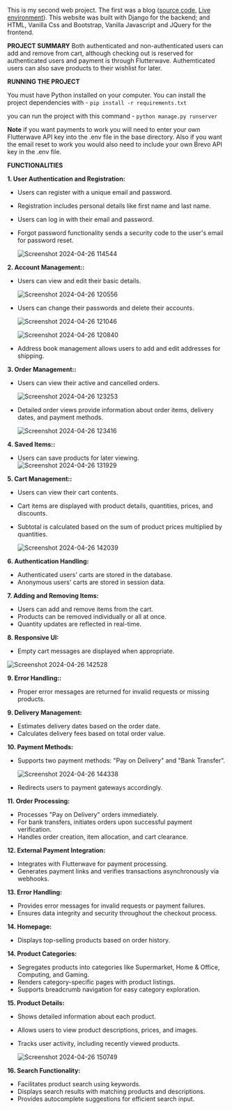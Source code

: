 This is my second web project. The first was a blog ([source code](https://github.com/chistev/Django-Blog), [Live environment](https://chistev.pythonanywhere.com/)).
This website was built with Django for the backend; and HTML, Vanilla Css and Bootstrap, Vanilla Javascript and JQuery for the frontend.

**PROJECT SUMMARY**
Both authenticated and non-authenticated users can add and remove from cart, although checking out is reserved for authenticated users and payment is through Flutterwave. Authemticated users can also save products to their wishlist for later.

**RUNNING THE PROJECT**

You must have Python installed on your computer. You can install the project dependencies with -
`pip install -r requirements.txt`

you can run the project with this command -
`python manage.py runserver`

**Note** if you want payments to work you will need to enter your own Flutterwave API key into the .env file in the base directory. Also if you want the email reset to work you would also need to include your own Brevo API key in the .env file.

**FUNCTIONALITIES**

**1. User Authentication and Registration:**
* Users can register with a unique email and password.
* Registration includes personal details like first name and last name.
* Users can log in with their email and password.
* Forgot password functionality sends a security code to the user's email for password reset.

  ![Screenshot 2024-04-26 114544](https://github.com/chistev/Django-Ecommerce/assets/115540580/51810d34-b9c5-4cc0-87b7-721343d9f5f6)

**2. Account Management::**
* Users can view and edit their basic details.

  ![Screenshot 2024-04-26 120556](https://github.com/chistev/Django-Ecommerce/assets/115540580/5552e355-28f1-40a8-b807-8470668bafa7)

* Users can change their passwords and delete their accounts.

  ![Screenshot 2024-04-26 121046](https://github.com/chistev/Django-Ecommerce/assets/115540580/922476b4-39c0-4d39-99b5-f03c8489ea01)

  ![Screenshot 2024-04-26 120840](https://github.com/chistev/Django-Ecommerce/assets/115540580/f831efc0-d355-448c-a3db-b4b1b96395ea)
  
* Address book management allows users to add and edit addresses for shipping.

**3. Order Management::**
* Users can view their active and cancelled orders.
  
  ![Screenshot 2024-04-26 123253](https://github.com/chistev/Django-Ecommerce/assets/115540580/fc5dfb05-1b8e-4ee9-89cb-529bffc59834)

* Detailed order views provide information about order items, delivery dates, and payment methods.
  
  ![Screenshot 2024-04-26 123416](https://github.com/chistev/Django-Ecommerce/assets/115540580/ce648ca4-4340-4737-9556-fe630cc172c6)

**4. Saved Items::**
* Users can save products for later viewing.
  ![Screenshot 2024-04-26 131929](https://github.com/chistev/Django-Ecommerce/assets/115540580/6915fd09-e1d7-452a-b482-feba8f0f6c69)

**5. Cart Management::**
* Users can view their cart contents.
* Cart items are displayed with product details, quantities, prices, and discounts.
* Subtotal is calculated based on the sum of product prices multiplied by quantities.

  ![Screenshot 2024-04-26 142039](https://github.com/chistev/Django-Ecommerce/assets/115540580/e547a864-582e-45d7-a756-7f9534f76719)

**6. Authentication Handling:**
* Authenticated users' carts are stored in the database.
* Anonymous users' carts are stored in session data.

**7. Adding and Removing Items:**
* Users can add and remove items from the cart.
* Products can be removed individually or all at once.
* Quantity updates are reflected in real-time.

**8. Responsive UI:**
* Empty cart messages are displayed when appropriate.
  
![Screenshot 2024-04-26 142528](https://github.com/chistev/Django-Ecommerce/assets/115540580/629e1176-cfaf-42b1-8324-2328217afdea)


**9. Error Handling::**
  * Proper error messages are returned for invalid requests or missing products.

**9. Delivery Management:**
* Estimates delivery dates based on the order date.
* Calculates delivery fees based on total order value.

**10. Payment Methods:**
* Supports two payment methods: "Pay on Delivery" and "Bank Transfer".
  
  ![Screenshot 2024-04-26 144338](https://github.com/chistev/Django-Ecommerce/assets/115540580/31a1f6f5-91f9-4f9c-b54c-22f90cea698f)

* Redirects users to payment gateways accordingly.

**11. Order Processing:**
* Processes "Pay on Delivery" orders immediately.
* For bank transfers, initiates orders upon successful payment verification.
* Handles order creation, item allocation, and cart clearance.

**12. External Payment Integration:**
* Integrates with Flutterwave for payment processing.
* Generates payment links and verifies transactions asynchronously via webhooks.

**13. Error Handling:**
* Provides error messages for invalid requests or payment failures.
* Ensures data integrity and security throughout the checkout process.

**14. Homepage:**
* Displays top-selling products based on order history.

**14. Product Categories:**
* Segregates products into categories like Supermarket, Home & Office, Computing, and Gaming.
* Renders category-specific pages with product listings.
* Supports breadcrumb navigation for easy category exploration.

**15. Product Details:**
* Shows detailed information about each product.
* Allows users to view product descriptions, prices, and images.
* Tracks user activity, including recently viewed products.

  ![Screenshot 2024-04-26 150749](https://github.com/chistev/Django-Ecommerce/assets/115540580/57769b97-2e5e-40ca-9b2d-3a7a46576d3c)

**16. Search Functionality:**
* Facilitates product search using keywords.
* Displays search results with matching products and descriptions.
* Provides autocomplete suggestions for efficient search input.
